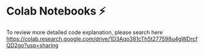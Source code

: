 # Colab Notebooks ⚡
To review more detailed code explanation, please search here <br/>
https://colab.research.google.com/drive/1D3Aqo381cTh5t277598u4gWDrcfQD2go?usp=sharing
